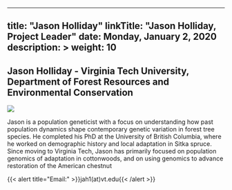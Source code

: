 
---
title: "Jason Holliday"
linkTitle: "Jason Holliday, Project Leader"
date: Monday, January 2, 2020
description: >
weight: 10
---


## Jason Holliday - Virginia Tech University, Department of Forest Resources and Environmental Conservation

![](https://user-images.githubusercontent.com/62254281/100798177-dee65b80-33e8-11eb-886b-b69df32d6ae6.jpg)


Jason is a population geneticist with a focus on understanding how past population dynamics shape contemporary genetic variation in forest tree species. He completed his PhD at the University of British Columbia, where he worked on demographic history and local adaptation in Sitka spruce. Since moving to Virginia Tech, Jason has primarily focused on population genomics of adaptation in cottonwoods, and on using genomics to advance restoration of the American chestnut

{{< alert title="Email:" >}}jah1(at)vt.edu{{< /alert >}}

